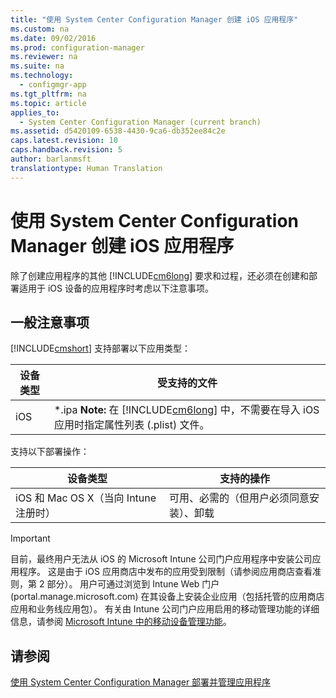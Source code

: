```yaml
---
title: "使用 System Center Configuration Manager 创建 iOS 应用程序"
ms.custom: na
ms.date: 09/02/2016
ms.prod: configuration-manager
ms.reviewer: na
ms.suite: na
ms.technology: 
  - configmgr-app
ms.tgt_pltfrm: na
ms.topic: article
applies_to: 
  - System Center Configuration Manager (current branch)
ms.assetid: d5420109-6538-4430-9ca6-db352ee84c2e
caps.latest.revision: 10
caps.handback.revision: 5
author: barlanmsft
translationtype: Human Translation
---
```

# 使用 System Center Configuration Manager 创建 iOS 应用程序
除了创建应用程序的其他 [!INCLUDE[cm6long](../LocTest/includes/cm6long_md.md)] 要求和过程，还必须在创建和部署适用于 iOS 设备的应用程序时考虑以下注意事项。  
  
## 一般注意事项  
 [!INCLUDE[cmshort](../LocTest/includes/cmshort_md.md)] 支持部署以下应用类型：  
  
|设备类型|受支持的文件|  
|----------|------------|  
|iOS|\*.ipa **Note:**  在 [!INCLUDE[cm6long](../LocTest/includes/cm6long_md.md)] 中，不需要在导入 iOS 应用时指定属性列表 \(.plist\) 文件。|  
  
 支持以下部署操作：  
  
|设备类型|支持的操作|  
|----------|-----------|  
|iOS 和 Mac OS X（当向 Intune 注册时）|可用、必需的（但用户必须同意安装）、卸载|  
  
> [!IMPORTANT]  
>  目前，最终用户无法从 iOS 的 Microsoft Intune 公司门户应用程序中安装公司应用程序。 这是由于 iOS 应用商店中发布的应用受到限制（请参阅应用商店查看准则，第 2 部分）。 用户可通过浏览到 Intune Web 门户 \(portal.manage.microsoft.com\) 在其设备上安装企业应用（包括托管的应用商店应用和业务线应用包）。 有关由 Intune 公司门户应用启用的移动管理功能的详细信息，请参阅 [Microsoft Intune 中的移动设备管理功能](https://technet.microsoft.com/library/dn600287.aspx)。  
  
## 请参阅  
 [使用 System Center Configuration Manager 部署并管理应用程序](../LocTest/Deploy-and-manage-applications-with-System-Center-Configuration-Manager.md)